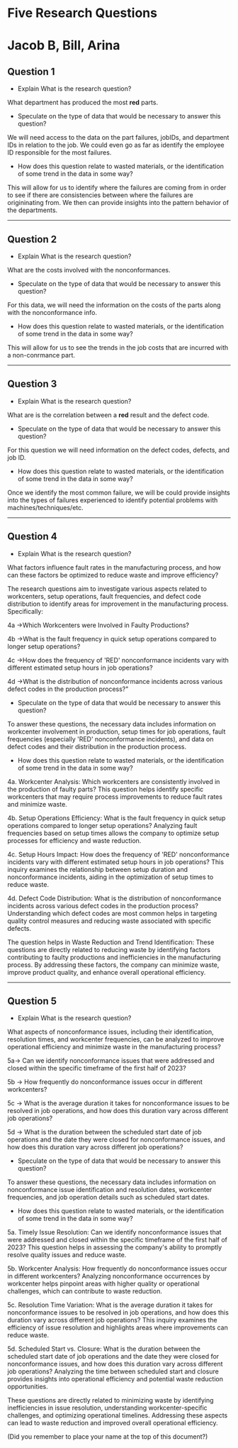 # Five Research Questions

# Jacob B, Bill, Arina

## Question 1

* Explain What is the research question?

What department has produced the most __red__ parts.

* Speculate on the type of data that would be necessary to answer this question?

We will need access to the data on the part failures, jobIDs, and department IDs in relation to the job. We could even go as far as identify the employee ID responsible for the most failures.

* How does this question relate to wasted materials, or the identification of some trend in the data in some way?

This will allow for us to identify where the failures are coming from in order to see if there are consistencies between where the failures are origininating from. We then can provide insights into the pattern behavior of the departments.

---

## Question 2

* Explain What is the research question?

What are the costs involved with the nonconformances.

* Speculate on the type of data that would be necessary to answer this question?

For this data, we will need the information on the costs of the parts along with the nonconformance info. 

* How does this question relate to wasted materials, or the identification of some trend in the data in some way?

This will allow for us to see the trends in the job costs that are incurred with a non-conrmance part.

---

## Question 3

* Explain What is the research question?

What are is the correlation between a __red__ result and the defect code.

* Speculate on the type of data that would be necessary to answer this question?

For this question we will need information on the defect codes, defects, and job ID.

* How does this question relate to wasted materials, or the identification of some trend in the data in some way?

Once we identify the most common failure, we will be could provide insights into the types of failures experienced to identify potential problems with machines/techniques/etc.

---

## Question 4

* Explain What is the research question?

What factors influence fault rates in the manufacturing process, and how can these factors be optimized to reduce waste and improve efficiency?

The research questions aim to investigate various aspects related to workcenters, setup operations, fault frequencies, and defect code distribution to identify areas for improvement in the manufacturing process. Specifically:

4a ->Which Workcenters were Involved in Faulty Productions?

4b ->What is the fault frequency in quick setup operations compared to longer setup operations?

4c ->How does the frequency of 'RED' nonconformance incidents vary with different estimated setup hours in job operations?

4d ->What is the distribution of nonconformance incidents across various defect codes in the production process?"
    
* Speculate on the type of data that would be necessary to answer this question?
  
To answer these questions, the necessary data includes information on workcenter involvement in production, setup times for job operations, fault frequencies (especially 'RED' nonconformance incidents), and data on defect codes and their distribution in the production process.

* How does this question relate to wasted materials, or the identification of some trend in the data in some way?

4a. Workcenter Analysis: Which workcenters are consistently involved in the production of faulty parts? This question helps identify specific workcenters that may require process improvements to reduce fault rates and minimize waste.

4b. Setup Operations Efficiency: What is the fault frequency in quick setup operations compared to longer setup operations? Analyzing fault frequencies based on setup times allows the company to optimize setup processes for efficiency and waste reduction.

4c. Setup Hours Impact: How does the frequency of 'RED' nonconformance incidents vary with different estimated setup hours in job operations? This inquiry examines the relationship between setup duration and nonconformance incidents, aiding in the optimization of setup times to reduce waste.

4d. Defect Code Distribution: What is the distribution of nonconformance incidents across various defect codes in the production process? Understanding which defect codes are most common helps in targeting quality control measures and reducing waste associated with specific defects.

The question helps in Waste Reduction and Trend Identification: These questions are directly related to reducing waste by identifying factors contributing to faulty productions and inefficiencies in the manufacturing process. By addressing these factors, the company can minimize waste, improve product quality, and enhance overall operational efficiency.


---

## Question 5

* Explain What is the research question?

What aspects of nonconformance issues, including their identification, resolution times, and workcenter frequencies, can be analyzed to improve operational efficiency and minimize waste in the manufacturing process?

5a-> Can we identify nonconformance issues that were addressed and closed within the specific timeframe of the first half of 2023?

5b -> How frequently do nonconformance issues occur in different workcenters?

5c -> What is the average duration it takes for nonconformance issues to be resolved in job operations, and how does this duration vary across different job operations?

5d -> What is the duration between the scheduled start date of job operations and the date they were closed for nonconformance issues, and how does this duration vary across different job operations?


* Speculate on the type of data that would be necessary to answer this question?

To answer these questions, the necessary data includes information on nonconformance issue identification and resolution dates, workcenter frequencies, and job operation details such as scheduled start dates.

* How does this question relate to wasted materials, or the identification of some trend in the data in some way?

5a. Timely Issue Resolution: Can we identify nonconformance issues that were addressed and closed within the specific timeframe of the first half of 2023? This question helps in assessing the company's ability to promptly resolve quality issues and reduce waste.

5b. Workcenter Analysis: How frequently do nonconformance issues occur in different workcenters? Analyzing nonconformance occurrences by workcenter helps pinpoint areas with higher quality or operational challenges, which can contribute to waste reduction.

5c. Resolution Time Variation: What is the average duration it takes for nonconformance issues to be resolved in job operations, and how does this duration vary across different job operations? This inquiry examines the efficiency of issue resolution and highlights areas where improvements can reduce waste.

5d. Scheduled Start vs. Closure: What is the duration between the scheduled start date of job operations and the date they were closed for nonconformance issues, and how does this duration vary across different job operations? Analyzing the time between scheduled start and closure provides insights into operational efficiency and potential waste reduction opportunities.

These questions are directly related to minimizing waste by identifying inefficiencies in issue resolution, understanding workcenter-specific challenges, and optimizing operational timelines. Addressing these aspects can lead to waste reduction and improved overall operational efficiency.

(Did you remember to place your name at the top of this document?)
